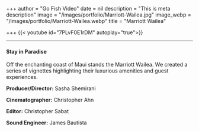 +++
author = "Go Fish Video"
date = nil
description = "This is meta description"
image = "/images/portfolio/Marriott-Wailea.jpg"
image_webp = "/images/portfolio/Marriott-Wailea.webp"
title = "Marriott Wailea"

+++
{{< youtube id="7PLvF0E1rDM" autoplay="true">}}

***

#### Stay in Paradise

Off the enchanting coast of Maui stands the Marriott Wailea. We created a series of vignettes highlighting their luxurious amenities and guest experiences.

**Producer/Director:** Sasha Shemirani

**Cinematographer:** Christopher Ahn

**Editor:** Christopher Sabat

**Sound Engineer:** James Bautista
